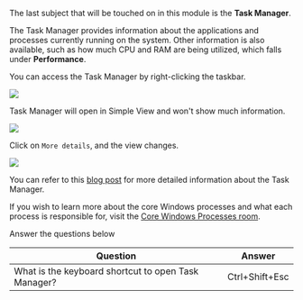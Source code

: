 The last subject that will be touched on in this module is the **Task Manager**.

The Task Manager provides information about the applications and processes currently running on the system. Other information is also available, such as how much CPU and RAM are being utilized, which falls under **Performance**. 

You can access the Task Manager by right-clicking the taskbar. 

![](https://assets.tryhackme.com/additional/win-fun1/win-task-manager.png)  

Task Manager will open in Simple View and won't show much information. 

![](https://assets.tryhackme.com/additional/win-fun1/win-task-manager2.png)  

Click on `More details`, and the view changes.

![](https://assets.tryhackme.com/additional/win-fun1/win-task-manager3.png)  

You can refer to this [blog post](https://www.howtogeek.com/405806/windows-task-manager-the-complete-guide/) for more detailed information about the Task Manager.

If you wish to learn more about the core Windows processes and what each process is responsible for, visit the [Core Windows Processes room](https://tryhackme.com/jr/btwindowsinternals). 

Answer the questions below

| Question | Answer         |
| -------- | -------------- |
| What is the keyboard shortcut to open Task Manager?         | Ctrl+Shift+Esc |
